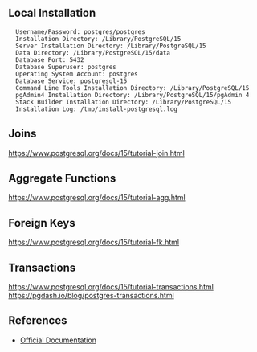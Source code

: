 ## Local Installation
```
  Username/Password: postgres/postgres
  Installation Directory: /Library/PostgreSQL/15
  Server Installation Directory: /Library/PostgreSQL/15
  Data Directory: /Library/PostgreSQL/15/data
  Database Port: 5432
  Database Superuser: postgres
  Operating System Account: postgres
  Database Service: postgresql-15
  Command Line Tools Installation Directory: /Library/PostgreSQL/15
  pgAdmin4 Installation Directory: /Library/PostgreSQL/15/pgAdmin 4
  Stack Builder Installation Directory: /Library/PostgreSQL/15
  Installation Log: /tmp/install-postgresql.log
```
## Joins
https://www.postgresql.org/docs/15/tutorial-join.html

## Aggregate Functions
https://www.postgresql.org/docs/15/tutorial-agg.html

## Foreign Keys
https://www.postgresql.org/docs/15/tutorial-fk.html

## Transactions
https://www.postgresql.org/docs/15/tutorial-transactions.html
https://pgdash.io/blog/postgres-transactions.html

## References
* [Official Documentation](https://www.postgresql.org/docs/)